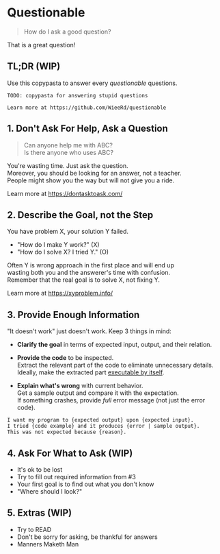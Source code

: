 # Questionable

> How do I ask a good question?

That is a great question!

## TL;DR (WIP)

Use this copypasta to answer every *questionable* questions.  

```text
TODO: copypasta for answering stupid questions

Learn more at https://github.com/WieeRd/questionable
```

## 1. Don't Ask For Help, Ask a Question

> Can anyone help me with ABC?  
> Is there anyone who uses ABC?

You're wasting time. Just ask the question.  
Moreover, you should be looking for an answer, not a teacher.  
People might show you the way but will not give you a ride.

Learn more at <https://dontasktoask.com/>

## 2. Describe the Goal, not the Step

You have problem X, your solution Y failed.

- "How do I make Y work?" (X)
- "How do I solve X? I tried Y." (O)

Often Y is wrong approach in the first place and will end up  
wasting both you and the answerer's time with confusion.  
Remember that the real goal is to solve X, not fixing Y.

Learn more at <https://xyproblem.info/>

## 3. Provide Enough Information

"It doesn't work" just doesn't work. Keep 3 things in mind:

- **Clarify the goal** in terms of expected input, output, and their relation.

- **Provide the code** to be inspected.  
  Extract the relevant part of the code to eliminate unnecessary details.  
  Ideally, make the extracted part [executable by itself][MRE].

- **Explain what's wrong** with current behavior.  
  Get a sample output and compare it with the expectation.  
  If something crashes, provide *full* error message (not just the error code).

```text
I want my program to {expected output} upon {expected input}.
I tried {code example} and it produces {error | sample output}.
This was not expected because {reason}.
```

[MRE]: https://stackoverflow.com/help/minimal-reproducible-example

## 4. Ask For What to Ask (WIP)

- It's ok to be lost
- Try to fill out required information from #3
- Your first goal is to find out what you don't know
- "Where should I look?"

## 5. Extras (WIP)

- Try to READ
- Don't be sorry for asking, be thankful for answers
- Manners Maketh Man
